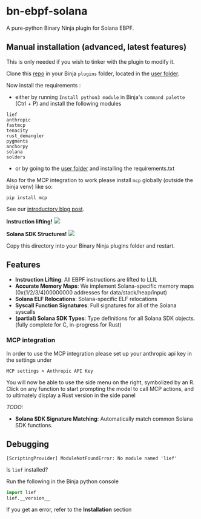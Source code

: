 # bn-ebpf-solana

A pure-python Binary Ninja plugin for Solana EBPF.

## Manual installation (advanced, latest features)

This is only needed if you wish to tinker with the plugin to modify it.

Clone this [repo](https://github.com/otter-sec/bn-ebpf-solana) in your Binja `plugins` folder, located in the [user folder](https://docs.binary.ninja/guide/index.html#user-folder).

Now install the requirements :
- either by running `Install python3 module` in Binja's `command palette` (Ctrl + P) and install the following modules

```
lief
anthropic
fastmcp
tenacity
rust_demangler  
pygments  
anchorpy  
solana  
solders
```

- or by going to the [user folder](https://docs.binary.ninja/guide/index.html#user-folder) and installing the requirements.txt

Also for the MCP integration to work please install `mcp` globally (outside the binja venv) like so:

```
pip install mcp
```


See our [introductory blog post](https://osec.io/blog/tutorials/2022-08-27-reverse-engineering-solana/).

**Instruction lifting!**
![](https://github.com/otter-sec/bn-ebpf-solana/blob/master/assets/lift.png?raw=true)

**Solana SDK Structures!**
![](https://github.com/otter-sec/bn-ebpf-solana/blob/master/assets/struct.png?raw=true)

Copy this directory into your Binary Ninja plugins folder and restart.

## Features

- **Instruction Lifting**: All EBPF instructions are lifted to LLIL
- **Accurate Memory Maps**: We implement Solana-specific memory maps (0x{1/2/3/4}00000000 addresses for data/stack/heap/input)
- **Solana ELF Relocations**: Solana-specific ELF relocations
- **Syscall Function Signatures**: Full signatures for all of the Solana syscalls
- **(partial) Solana SDK Types**: Type definitions for all Solana SDK objects. (fully complete for C, in-progress for Rust)

### MCP integration

In order to use the MCP integration please set up your anthropic api key in the settings under

```
MCP settings > Anthropic API Key
```

You will now be able to use the side menu on the right, symbolized by an R. 
Click on any function to start prompting the model to call MCP actions, and to ultimately display a Rust version in the side panel

_TODO:_

- **Solana SDK Signature Matching**: Automatically match common Solana SDK functions.

## Debugging

```
[ScriptingProvider] ModuleNotFoundError: No module named 'lief'
```

Is `lief` installed?

Run the following in the Binja python console

```python
import lief
lief.__version__
```

If you get an error, refer to the **Installation** section
